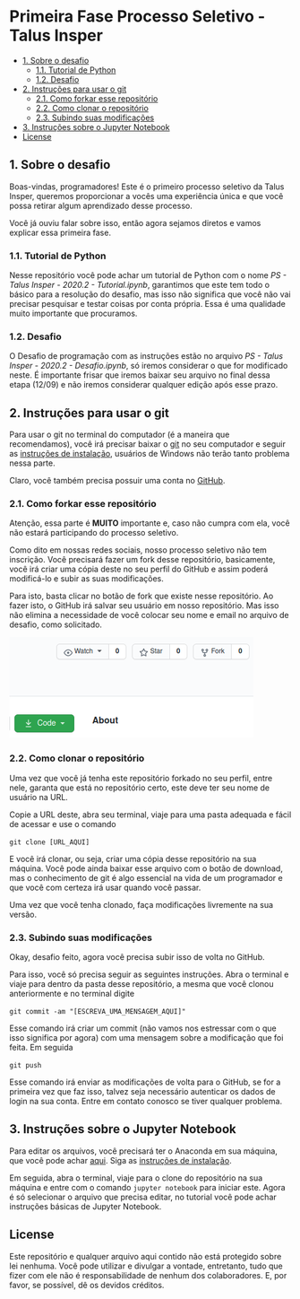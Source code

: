 # Primeira Fase Processo Seletivo - Talus Insper

- <a href="#sobre-desafio">1. Sobre o desafio</a>
    - <a href="#tutorial-python">1.1. Tutorial de Python</a>
    - <a href="#desafio">1.2. Desafio</a>
- <a href="#instrucoes-git">2. Instruções para usar o git</a>
    - <a href="#fork-repositorio">2.1. Como forkar esse repositório</a>
    - <a href="#clone-repositorio">2.2. Como clonar o repositório</a>
    - <a href="#subindo-repositorio">2.3. Subindo suas modificações</a>
- <a href="#instrucoes-jupyter">3. Instruções sobre o Jupyter Notebook</a>
- [License](#license)

<h2 id="sobre-desafio">1. Sobre o desafio</h2>

Boas-vindas, programadores! Este é o primeiro processo seletivo da Talus Insper, queremos proporcionar a vocês uma experiência única e que você possa retirar algum aprendizado desse processo.

Você já ouviu falar sobre isso, então agora sejamos diretos e vamos explicar essa primeira fase.

<h3 id="tutorial-python">1.1. Tutorial de Python</h3>

Nesse repositório você pode achar um tutorial de Python com o nome *PS - Talus Insper - 2020.2 - Tutorial.ipynb*, garantimos que este tem todo o básico para a resolução do desafio, mas isso não significa que você não vai precisar pesquisar e testar coisas por conta própria. Essa é uma qualidade muito importante que procuramos.

<h3 id="desafio">1.2. Desafio</h3>

O Desafio de programação com as instruções estão no arquivo *PS - Talus Insper - 2020.2 - Desafio.ipynb*, só iremos considerar o que for modificado neste. É importante frisar que iremos baixar seu arquivo no final dessa etapa (12/09) e não iremos considerar qualquer edição após esse prazo.

<h2 id="instrucoes-git">2. Instruções para usar o git</h2>

Para usar o git no terminal do computador (é a maneira que recomendamos), você irá precisar baixar o [git](https://git-scm.com/downloads) no seu computador e seguir as [instruções de instalação](https://git-scm.com/book/pt-br/v2/Come%C3%A7ando-Instalando-o-Git), usuários de Windows não terão tanto problema nessa parte.

Claro, você também precisa possuir uma conta no [GitHub](https://github.com/).

<h3 id="fork-repositorio">2.1. Como forkar esse repositório</h3>

Atenção, essa parte é __MUITO__ importante e, caso não cumpra com ela, você não estará participando do processo seletivo.

Como dito em nossas redes sociais, nosso processo seletivo não tem inscrição. Você precisará fazer um fork desse repositório, basicamente, você irá criar uma cópia deste no seu perfil do GitHub e assim poderá modificá-lo e subir as suas modificações.

Para isto, basta clicar no botão de fork que existe nesse repositório. Ao fazer isto, o GitHub irá salvar seu usuário em nosso repositório. Mas isso não elimina a necessidade de você colocar seu nome e email no arquivo de desafio, como solicitado.

![imagem fork repositorio](./img/fork-repositorio.png)

<h3 id="clone-repositorio">2.2. Como clonar o repositório</h3>

Uma vez que você já tenha este repositório forkado no seu perfil, entre nele, garanta que está no repositório certo, este deve ter seu nome de usuário na URL.

Copie a URL deste, abra seu terminal, viaje para uma pasta adequada e fácil de acessar e use o comando

`git clone [URL_AQUI]`

E você irá clonar, ou seja, criar uma cópia desse repositório na sua máquina. Você pode ainda baixar esse arquivo com o botão de download, mas o conhecimento de git é algo essencial na vida de um programador e que você com certeza irá usar quando você passar.

Uma vez que você tenha clonado, faça modificações livremente na sua versão.

<h3 id="subindo-repositorio">2.3. Subindo suas modificações</h3>

Okay, desafio feito, agora você precisa subir isso de volta no GitHub.

Para isso, você só precisa seguir as seguintes instruções. Abra o terminal e viaje para dentro da pasta desse repositório, a mesma que você clonou anteriormente e no terminal digite

`git commit -am "[ESCREVA_UMA_MENSAGEM_AQUI]"`

Esse comando irá criar um commit (não vamos nos estressar com o que isso significa por agora) com uma mensagem sobre a modificação que foi feita. Em seguida

`git push`

Esse comando irá enviar as modificações de volta para o GitHub, se for a primeira vez que faz isso, talvez seja necessário autenticar os dados de login na sua conta. Entre em contato conosco se tiver qualquer problema.

<h2 id="instrucoes-jupyter">3. Instruções sobre o Jupyter Notebook</h2>

Para editar os arquivos, você precisará ter o Anaconda em sua máquina, que você pode achar [aqui](https://www.anaconda.com/products/individual). Siga as [instruções de instalação](https://docs.anaconda.com/anaconda/install/).

Em seguida, abra o terminal, viaje para o clone do repositório na sua máquina e entre com o comando `jupyter notebook` para iniciar este. Agora é só selecionar o arquivo que precisa editar, no tutorial você pode achar instruções básicas de Jupyter Notebook.

## License

Este repositório e qualquer arquivo aqui contido não está protegido sobre lei nenhuma. Você pode utilizar e divulgar a vontade, entretanto, tudo que fizer com ele não é responsabilidade de nenhum dos colaboradores. E, por favor, se possível, dê os devidos créditos.